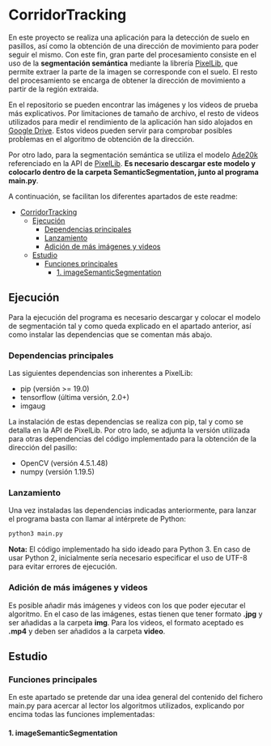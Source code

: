 # CorridorTracking
En este proyecto se realiza una aplicación para la detección de suelo en pasillos, así como la obtención de una dirección de movimiento para poder seguir el mismo. Con este fin, gran parte del procesamiento consiste en el uso de la **segmentación semántica** mediante la librería [PixelLib](https://pixellib.readthedocs.io/en/latest/), que permite extraer la parte de la imagen se corresponde con el suelo. El resto del procesamiento se encarga de obtener la dirección de movimiento a partir de la región extraida.

En el repositorio se pueden encontrar las imágenes y los videos de prueba más explicativos. Por limitaciones de tamaño de archivo, el resto de videos utilizados para medir el rendimiento de la aplicación han sido alojados en [Google Drive](https://drive.google.com/drive/folders/1tfJYAgvulws1j3coYbmIPV-TSKLJEWPO?usp=sharing). Estos videos pueden servir para comprobar posibles problemas en el algoritmo de obtención de la dirección.

Por otro lado, para la segmentación semántica se utiliza el modelo [Ade20k](https://github.com/ayoolaolafenwa/PixelLib/releases/download/1.3/deeplabv3_xception65_ade20k.h5) referenciado en la API de [PixelLib](https://pixellib.readthedocs.io/en/latest/image_ade20k.html). **Es necesario descargar este modelo y colocarlo dentro de la carpeta SemanticSegmentation, junto al programa main.py**.

A continuación, se facilitan los diferentes apartados de este readme:

- [CorridorTracking](#corridortracking)
  * [Ejecución](#ejecución)
    + [Dependencias principales](#dependencias-principales)
    + [Lanzamiento](#lanzamiento)
    + [Adición de más imágenes y videos](#adición-de-más-imágenes-y-videos)
  * [Estudio](#estudio)
    + [Funciones principales](#funciones-principales)
      - [1. imageSemanticSegmentation](#1-imagesemanticsegmentation)

## Ejecución
Para la ejecución del programa es necesario descargar y colocar el modelo de segmentación tal y como queda explicado en el apartado anterior, así como instalar las dependencias que se comentan más abajo.

### Dependencias principales
Las siguientes dependencias son inherentes a PixelLib:

* pip (versión >= 19.0)
* tensorflow (última versión, 2.0+)
* imgaug 

La instalación de estas dependencias se realiza con pip, tal y como se detalla en la API de PixelLib. Por otro lado, se adjunta la versión utilizada para otras dependencias del código implementado para la obtención de la dirección del pasillo:

* OpenCV (versión 4.5.1.48)
* numpy (versión 1.19.5)

### Lanzamiento
Una vez instaladas las dependencias indicadas anteriormente, para lanzar el programa basta con llamar al intérprete de Python:

```diff
python3 main.py
```

**Nota:** El código implementado ha sido ideado para Python 3. En caso de usar Python 2, inicialmente sería necesario especificar el uso de UTF-8 para evitar errores de ejecución.

### Adición de más imágenes y videos
Es posible añadir más imágenes y videos con los que poder ejecutar el algoritmo. En el caso de las imágenes, estas tienen que tener formato **.jpg** y ser añadidas a la carpeta **img**. Para los videos, el formato aceptado es **.mp4** y deben ser añadidos a la carpeta **video**. 

## Estudio
### Funciones principales
En este apartado se pretende dar una idea general del contenido del fichero main.py para acercar al lector los algoritmos utilizados, explicando por encima todas las funciones implementadas:

#### 1. imageSemanticSegmentation


